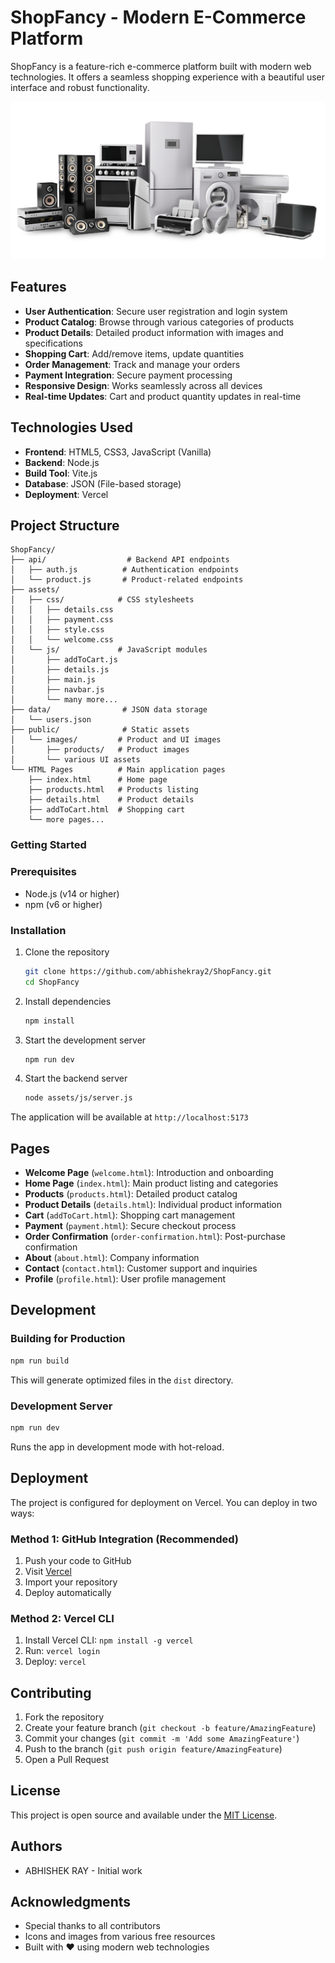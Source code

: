 # ShopFancy - Modern E-Commerce Platform

ShopFancy is a feature-rich e-commerce platform built with modern web technologies. It offers a seamless shopping experience with a beautiful user interface and robust functionality.

![Hero Image](public/images/heroSection.svg)

## Features

- **User Authentication**: Secure user registration and login system
- **Product Catalog**: Browse through various categories of products
- **Product Details**: Detailed product information with images and specifications
- **Shopping Cart**: Add/remove items, update quantities
- **Order Management**: Track and manage your orders
- **Payment Integration**: Secure payment processing
- **Responsive Design**: Works seamlessly across all devices
- **Real-time Updates**: Cart and product quantity updates in real-time

## Technologies Used

- **Frontend**: HTML5, CSS3, JavaScript (Vanilla)
- **Backend**: Node.js
- **Build Tool**: Vite.js
- **Database**: JSON (File-based storage)
- **Deployment**: Vercel

## Project Structure

```
ShopFancy/
├── api/                  # Backend API endpoints
│   ├── auth.js          # Authentication endpoints
│   └── product.js       # Product-related endpoints
├── assets/
│   ├── css/            # CSS stylesheets
│   │   ├── details.css
│   │   ├── payment.css
│   │   ├── style.css
│   │   └── welcome.css
│   └── js/             # JavaScript modules
│       ├── addToCart.js
│       ├── details.js
│       ├── main.js
│       ├── navbar.js
│       └── many more...
├── data/                # JSON data storage
│   └── users.json
├── public/              # Static assets
│   └── images/         # Product and UI images
│       ├── products/   # Product images
│       └── various UI assets
└── HTML Pages          # Main application pages
    ├── index.html      # Home page
    ├── products.html   # Products listing
    ├── details.html    # Product details
    ├── addToCart.html  # Shopping cart
    └── more pages...
```

### Getting Started

### Prerequisites

- Node.js (v14 or higher)
- npm (v6 or higher)

### Installation

1. Clone the repository
   ```bash
   git clone https://github.com/abhishekray2/ShopFancy.git
   cd ShopFancy
   ```

2. Install dependencies
   ```bash
   npm install
   ```

3. Start the development server
   ```bash
   npm run dev
   ```

4. Start the backend server
   ```bash
   node assets/js/server.js
   ```

The application will be available at `http://localhost:5173`

## Pages

- **Welcome Page** (`welcome.html`): Introduction and onboarding
- **Home Page** (`index.html`): Main product listing and categories
- **Products** (`products.html`): Detailed product catalog
- **Product Details** (`details.html`): Individual product information
- **Cart** (`addToCart.html`): Shopping cart management
- **Payment** (`payment.html`): Secure checkout process
- **Order Confirmation** (`order-confirmation.html`): Post-purchase confirmation
- **About** (`about.html`): Company information
- **Contact** (`contact.html`): Customer support and inquiries
- **Profile** (`profile.html`): User profile management

## Development

### Building for Production

```bash
npm run build
```

This will generate optimized files in the `dist` directory.

### Development Server

```bash
npm run dev
```

Runs the app in development mode with hot-reload.

## Deployment

The project is configured for deployment on Vercel. You can deploy in two ways:

### Method 1: GitHub Integration (Recommended)
1. Push your code to GitHub
2. Visit [Vercel](https://vercel.com)
3. Import your repository
4. Deploy automatically

### Method 2: Vercel CLI
1. Install Vercel CLI: `npm install -g vercel`
2. Run: `vercel login`
3. Deploy: `vercel`

## Contributing

1. Fork the repository
2. Create your feature branch (`git checkout -b feature/AmazingFeature`)
3. Commit your changes (`git commit -m 'Add some AmazingFeature'`)
4. Push to the branch (`git push origin feature/AmazingFeature`)
5. Open a Pull Request

## License

This project is open source and available under the [MIT License](LICENSE).

## Authors

- ABHISHEK RAY - Initial work

## Acknowledgments

- Special thanks to all contributors
- Icons and images from various free resources
- Built with ❤️ using modern web technologies 
